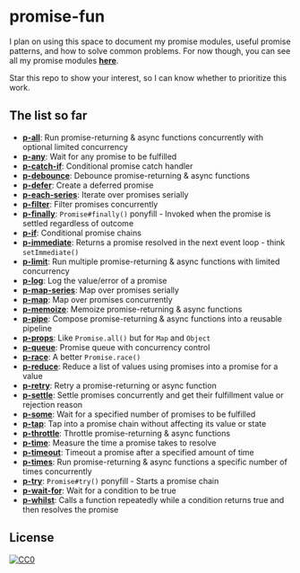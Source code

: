 # promise-fun

I plan on using this space to document my promise modules, useful promise patterns, and how to solve common problems. For now though, you can see all my promise modules [**here**](https://github.com/search?utf8=%E2%9C%93&q=user%3Asindresorhus+created%3A%3E2016-10-18+promise+OR+p&type=Repositories&ref=searchresults).

Star this repo to show your interest, so I can know whether to prioritize this work.


## The list so far

- **[p-all](https://github.com/sindresorhus/p-all)**: Run promise-returning & async functions concurrently with optional limited concurrency
- **[p-any](https://github.com/sindresorhus/p-any)**: Wait for any promise to be fulfilled
- **[p-catch-if](https://github.com/sindresorhus/p-catch-if)**: Conditional promise catch handler
- **[p-debounce](https://github.com/sindresorhus/p-debounce)**: Debounce promise-returning & async functions
- **[p-defer](https://github.com/sindresorhus/p-defer)**: Create a deferred promise
- **[p-each-series](https://github.com/sindresorhus/p-each-series)**: Iterate over promises serially
- **[p-filter](https://github.com/sindresorhus/p-filter)**: Filter promises concurrently
- **[p-finally](https://github.com/sindresorhus/p-finally)**: `Promise#finally()` ponyfill - Invoked when the promise is settled regardless of outcome
- **[p-if](https://github.com/sindresorhus/p-if)**: Conditional promise chains
- **[p-immediate](https://github.com/sindresorhus/p-immediate)**: Returns a promise resolved in the next event loop - think `setImmediate()`
- **[p-limit](https://github.com/sindresorhus/p-limit)**: Run multiple promise-returning & async functions with limited concurrency
- **[p-log](https://github.com/sindresorhus/p-log)**: Log the value/error of a promise
- **[p-map-series](https://github.com/sindresorhus/p-map-series)**: Map over promises serially
- **[p-map](https://github.com/sindresorhus/p-map)**: Map over promises concurrently
- **[p-memoize](https://github.com/sindresorhus/p-memoize)**: Memoize promise-returning & async functions
- **[p-pipe](https://github.com/sindresorhus/p-pipe)**: Compose promise-returning & async functions into a reusable pipeline
- **[p-props](https://github.com/sindresorhus/p-props)**: Like `Promise.all()` but for `Map` and `Object`
- **[p-queue](https://github.com/sindresorhus/p-queue)**: Promise queue with concurrency control
- **[p-race](https://github.com/sindresorhus/p-race)**: A better `Promise.race()`
- **[p-reduce](https://github.com/sindresorhus/p-reduce)**: Reduce a list of values using promises into a promise for a value
- **[p-retry](https://github.com/sindresorhus/p-retry)**: Retry a promise-returning or async function
- **[p-settle](https://github.com/sindresorhus/p-settle)**: Settle promises concurrently and get their fulfillment value or rejection reason
- **[p-some](https://github.com/sindresorhus/p-some)**: Wait for a specified number of promises to be fulfilled
- **[p-tap](https://github.com/sindresorhus/p-tap)**: Tap into a promise chain without affecting its value or state
- **[p-throttle](https://github.com/sindresorhus/p-throttle)**: Throttle promise-returning & async functions
- **[p-time](https://github.com/sindresorhus/p-time)**: Measure the time a promise takes to resolve
- **[p-timeout](https://github.com/sindresorhus/p-timeout)**: Timeout a promise after a specified amount of time
- **[p-times](https://github.com/sindresorhus/p-times)**: Run promise-returning & async functions a specific number of times concurrently
- **[p-try](https://github.com/sindresorhus/p-try)**: `Promise#try()` ponyfill - Starts a promise chain
- **[p-wait-for](https://github.com/sindresorhus/p-wait-for)**: Wait for a condition to be true
- **[p-whilst](https://github.com/sindresorhus/p-whilst)**: Calls a function repeatedly while a condition returns true and then resolves the promise


## License

[![CC0](http://mirrors.creativecommons.org/presskit/buttons/88x31/svg/cc-zero.svg)](https://creativecommons.org/publicdomain/zero/1.0/)
